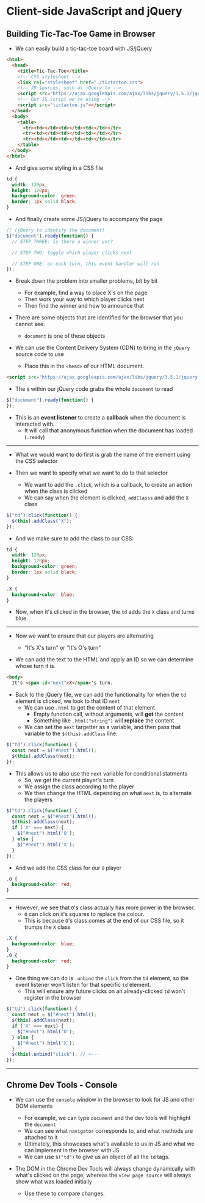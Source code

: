 # Client-side JavaScript and jQuery

## Building Tic-Tac-Toe Game in Browser

* We can easily build a tic-tac-toe board with JS/jQuery

```html
<html>
  <head>
    <title>Tic-Tac-Toe</title>
    <!-- CSS stylesheet -->
    <link rel="stylesheet" href="./tictactoe.css">
    <!-- JS sources, such as jQuery to -->
    <script src="https://ajax.googleapis.com/ajax/libs/jquery/3.5.1/jquery.min.js"></script>
    <!-- Our JS script we're using -->
    <script src="tictactoe.js"></script>
  </head>
  <body>
    <table>
      <tr><td></td><td></td><td></td></tr>
      <tr><td></td><td></td><td></td></tr>
      <tr><td></td><td></td><td></td></tr>
    </table>
  </body>
</html>
```

* And give some styling in a CSS file

```css
td {
  width: 120px;
  height: 120px;
  background-color: green;
  border: 1px solid black;
}
```

* And finally create some JS/jQuery to accompany the page

```js
// (jQuery to identify the document)
$("document").ready(function() {
  // STEP THREE: is there a winner yet?

  // STEP TWO: toggle which player clicks next

  // STEP ONE: on each turn, this event handler will run
});
```

* Break down the problem into smaller problems, bit by bit
  * For example, find a way to place X's on the page
  * Then work your way to which player clicks next
  * Then find the winner and how to announce that

* There are some objects that are identified for the browser that you cannot see.
  * `document` is one of these objects

* We can use the Content Delivery System (CDN) to bring in the `jQuery` source code to use
  * Place this in the `<head>` of our HTML document.

```html
<script src="https://ajax.googleapis.com/ajax/libs/jquery/3.5.1/jquery.min.js"></script>
```

* The `$` within our jQuery code grabs the whole `document` to read

```js
$("document").ready(function() {
});
```

* This is an **event listener** to create a **callback** when the document is interacted with.
  * It will call that anonymous function when the document has loaded (`.ready`)

---

* What we would want to do first is grab the name of the element using the CSS selector

* Then we want to specify what we want to do to that selector
  * We want to add the `.click`, which is a callback, to create an action when the class is clicked
  * We can say when the element is clicked, `addClasss` and add the `X` class

```js
$("td").click(function() {
  $(this).addClass("X");
});
```

* And we make sure to add the class to our CSS:

```css
td {
  width: 120px;
  height: 120px;
  background-color: green;
  border: 1px solid black;
}

.X {
  background-color: blue;
}
```

* Now, when it's clicked in the browser, the `td` adds the `X` class and turns blue.

---

* Now we want to ensure that our players are alternating
  * "It's X's turn" or "It's O's turn"

* We can add the text to the HTML and apply an ID so we can determine whose turn it is.

```html
<body>
  It's <span id="next">X</span>'s turn.
```

* Back to the jQuery file, we can add the functionality for when the `td` element is clicked, we look to that ID `next`
  * We can use `.html` to get the content of that element
    * Empty function call, without arguments, will **get** the content
    * Something like `.html("string")` will **replace** the content
  * We can set the `next` targetter as a variable, and then pass that variable to the `$(this).addClass` line:

```js
$("td").click(function() {
  const next = $("#next").html();
  $(this).addClass(next);
});
```

* This allows us to also use the `next` variable for conditional statments
  * So, we get the current player's turn
  * We assign the class according to the player
  * We then change the HTML depending on what `next` is, to alternate the players

```js
$("td").click(function() {
  const next = $("#next").html();
  $(this).addClass(next);
  if ('X' === next) {
    $("#next").html('O');
  } else {
    $("#next").html('X');
  }
});
```

* And we add the CSS class for our `O` player

```css
.O {
  background-color: red;
}
```

---

* However, we see that `O`'s class actually has more power in the browser.
  * `O` can click on `X`'s squares to replace the colour.
  * This is because `O`'s class comes at the end of our CSS file, so it trumps the `X` class

```css
.X {
  background-color: blue;
}
.O {
  background-color: red;
}
```

* One thing we can do is `.unbind` the `click` from the `td` element, so the event listener won't listen for that specific `td` element.
  * This will ensure any future clicks on an already-clicked `td` won't register in the browser

```js
$("td").click(function() {
  const next = $("#next").html();
  $(this).addClass(next);
  if ('X' === next) {
    $("#next").html('O');
  } else {
    $("#next").html('X');
  }
  $(this).unbind("click"); // <---
});
```

---

## Chrome Dev Tools - Console

* We can use the `console` window in the browser to look for JS and other DOM elements
  * For example, we can type `document` and the dev tools will highlight the `document`
  * We can see what `navigator` corresponds to, and what methods are attached to it
  * Ultimately, this showcases what's available to us in JS and what we can implement in the browser with JS
  * We can use `$("td")` to give us an object of all the `td` tags.

* The DOM in the Chrome Dev Tools will always change dynamically with what's clicked on the page, whereas the `view page source` will always show what was loaded initially
  * Use these to compare changes.
